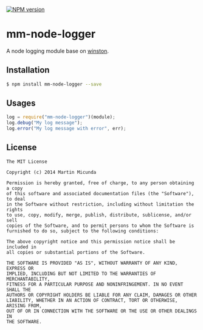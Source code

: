 [![NPM version](https://badge.fury.io/js/mm-node-logger.svg)](http://badge.fury.io/js/mm-node-logger)

mm-node-logger
=========

A node logging module base on [winston](https://github.com/flatiron/winston). 

## Installation

```bash
$ npm install mm-node-logger --save
```

## Usages

```js
log = require("mm-node-logger")(module);
log.debug("My log message");
log.error("My log message with error", err);
```
    
## License

    The MIT License
    
    Copyright (c) 2014 Martin Micunda  

    Permission is hereby granted, free of charge, to any person obtaining a copy
    of this software and associated documentation files (the "Software"), to deal
    in the Software without restriction, including without limitation the rights
    to use, copy, modify, merge, publish, distribute, sublicense, and/or sell
    copies of the Software, and to permit persons to whom the Software is
    furnished to do so, subject to the following conditions:
    
    The above copyright notice and this permission notice shall be included in
    all copies or substantial portions of the Software.
    
    THE SOFTWARE IS PROVIDED "AS IS", WITHOUT WARRANTY OF ANY KIND, EXPRESS OR
    IMPLIED, INCLUDING BUT NOT LIMITED TO THE WARRANTIES OF MERCHANTABILITY,
    FITNESS FOR A PARTICULAR PURPOSE AND NONINFRINGEMENT. IN NO EVENT SHALL THE
    AUTHORS OR COPYRIGHT HOLDERS BE LIABLE FOR ANY CLAIM, DAMAGES OR OTHER
    LIABILITY, WHETHER IN AN ACTION OF CONTRACT, TORT OR OTHERWISE, ARISING FROM,
    OUT OF OR IN CONNECTION WITH THE SOFTWARE OR THE USE OR OTHER DEALINGS IN
    THE SOFTWARE.  
